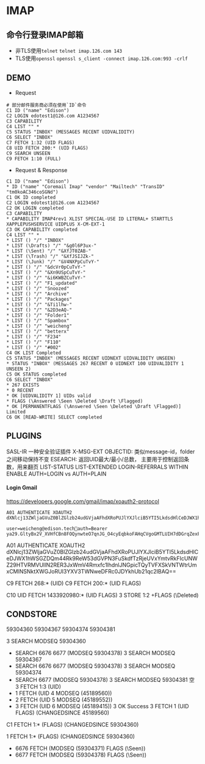 # IMAP
## 命令行登录IMAP邮箱
- 非TLS使用`telnet`
    `telnet imap.126.com 143`
- TLS使用`openssl`
    `openssl s_client -connect imap.126.com:993 -crlf`
## DEMO
- Request
```
# 部分邮件服务商必须在使用`ID`命令
C1 ID ("name" "Edison")
C2 LOGIN edotest1@126.com A1234567
C3 CAPABILITY
C4 LIST "" *
C5 STATUS "INBOX" (MESSAGES RECENT UIDVALIDITY)
C6 SELECT "INBOX"
C7 FETCH 1:32 (UID FLAGS)
C8 UID FETCH 200:* (UID FLAGS)
C9 SEARCH UNSEEN
C9 FETCH 1:10 (FULL)
```
- Request & Response
```
C1 ID ("name" "Edison")
* ID ("name" "Coremail Imap" "vendor" "Mailtech" "TransID" "tm0koAC346coSGNd")
C1 OK ID completed
C2 LOGIN edotest1@126.com A1234567
C2 OK LOGIN completed
C3 CAPABILITY
* CAPABILITY IMAP4rev1 XLIST SPECIAL-USE ID LITERAL+ STARTTLS XAPPLEPUSHSERVICE UIDPLUS X-CM-EXT-1
C3 OK CAPABILITY completed
C4 LIST "" *
* LIST () "/" "INBOX"
* LIST (\Drafts) "/" "&g0l6P3ux-"
* LIST (\Sent) "/" "&XfJT0ZAB-"
* LIST (\Trash) "/" "&XfJSIJZk-"
* LIST (\Junk) "/" "&V4NXPpCuTvY-"
* LIST () "/" "&dcVr0pCuTvY-"
* LIST () "/" "&Xn9USpCuTvY-"
* LIST () "/" "&i6KWBZCuTvY-"
* LIST () "/" "F1_updated"
* LIST () "/" "Snoozed"
* LIST () "/" "Archive"
* LIST () "/" "Packages"
* LIST () "/" "&Ti1lhw-"
* LIST () "/" "&2D3eAQ-"
* LIST () "/" "Folder1"
* LIST () "/" "Spambox"
* LIST () "/" "weicheng"
* LIST () "/" "betterx"
* LIST () "/" "F234"
* LIST () "/" "F110"
* LIST () "/" "#002"
C4 OK LIST Completed
C5 STATUS "INBOX" (MESSAGES RECENT UIDNEXT UIDVALIDITY UNSEEN)
* STATUS "INBOX" (MESSAGES 267 RECENT 0 UIDNEXT 100 UIDVALIDITY 1 UNSEEN 2)
C5 OK STATUS completed
C6 SELECT "INBOX"
* 267 EXISTS
* 0 RECENT
* OK [UIDVALIDITY 1] UIDs valid
* FLAGS (\Answered \Seen \Deleted \Draft \Flagged)
* OK [PERMANENTFLAGS (\Answered \Seen \Deleted \Draft \Flagged)] Limited
C6 OK [READ-WRITE] SELECT completed
```

## PLUGINS
SASL-IR 一种安全验证插件
X-MSG-EXT
OBJECTID: 类似message-id，folder之间移动保持不变
ESEARCH: 返回UID最大/最小/总数， 主要用于控制返回条数，用来翻页
LIST-STATUS
LIST-EXTENDED
LOGIN-REFERRALS
WITHIN
ENABLE
AUTH=LOGIN vs AUTH=PLAIN
#### Login Gmail
https://developers.google.com/gmail/imap/xoauth2-protocol
```OK
A01 AUTHENTICATE XOAUTH2 dXNlcj13ZWljaGVuZ0BlZGlzb24udGVjaAFhdXRoPUJlYXJlciB5YTI5LkdsdHlCeDJWX1hWSGZDQm44Rk9ReW53dGVPN3FuSkdfTzRjeUVxYmtvRkFIcUNWZ29HTVRMVUlIN2RER3JxWmV4Rmxfc1lhdnlJNGpicTQyTVFXSkVNTWtrUmxCMlNSNktXWGJoRUI3YXV3TWNweDFRc0JDYkhUb21qc2IBAQ==
```
```
user=weicheng@edison.techauth=Bearer ya29.GltyBx2V_XVHfCBn8FOQynwteO7qnJG_O4cyEqbkoFAHqCVgoGMTLUIH7dDGrqZexFl_sYavyI4jbq42MQWJEMMkkRlB2SR6KWXbhEB7auwMcpx1QsBCbHTomjsb
```

A01 AUTHENTICATE XOAUTH2 dXNlcj13ZWljaGVuZ0BlZGlzb24udGVjaAFhdXRoPUJlYXJlciB5YTI5LkdsdHlCeDJWX1hWSGZDQm44Rk9ReW53dGVPN3FuSkdfTzRjeUVxYmtvRkFIcUNWZ29HTVRMVUlIN2RER3JxWmV4Rmxfc1lhdnlJNGpicTQyTVFXSkVNTWtrUmxCMlNSNktXWGJoRUI3YXV3TWNweDFRc0JDYkhUb21qc2IBAQ==


C9 FETCH 268:* (UID)
C9 FETCH 200:* (UID FLAGS)

C10 UID FETCH 1433920980:* (UID FLAGS)
3 STORE 1:2 +FLAGS (\Deleted)



## CONDSTORE
59304360
59304367
59304374
59304381

3 SEARCH MODSEQ 59304360
* SEARCH 6676 6677 (MODSEQ 59304378)
3 SEARCH MODSEQ 59304367
* SEARCH 6676 6677 (MODSEQ 59304378)
3 SEARCH MODSEQ 59304374
* SEARCH 6677 (MODSEQ 59304378)
3 SEARCH MODSEQ 59304381
空
3 FETCH 1:3 (UID)
* 1 FETCH (UID 4 MODSEQ (45189560))
* 2 FETCH (UID 5 MODSEQ (45189552))
* 3 FETCH (UID 6 MODSEQ (45189415))
3 OK Success
3 FETCH 1 (UID FLAGS) (CHANGEDSINCE 45189560)


C1 FETCH 1:* (FLAGS) (CHANGEDSINCE 59304360)

1 FETCH 1:* (FLAGS) (CHANGEDSINCE 59304360)
* 6676 FETCH (MODSEQ (59304371) FLAGS (\Seen))
* 6677 FETCH (MODSEQ (59304378) FLAGS (\Seen))